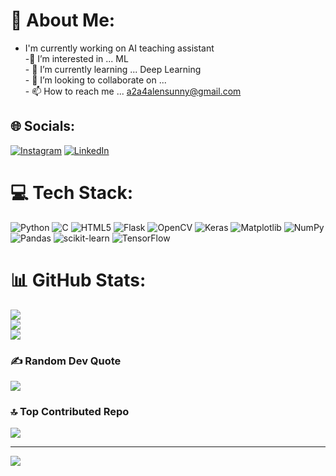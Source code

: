 # 💫 About Me:
- I'm currently working on AI teaching assistant<br> -👀 I’m interested in ... ML<br>- 🌱 I’m currently learning ... Deep Learning<br>- 💞️ I’m looking to collaborate on ... <br>- 📫 How to reach me ... a2a4alensunny@gmail.com


## 🌐 Socials:
[![Instagram](https://img.shields.io/badge/Instagram-%23E4405F.svg?logo=Instagram&logoColor=white)](https://instagram.com/a.l.e.n._.s.u.n.n.y) [![LinkedIn](https://img.shields.io/badge/LinkedIn-%230077B5.svg?logo=linkedin&logoColor=white)](https://linkedin.com/alen--sunny) 

# 💻 Tech Stack:
![Python](https://img.shields.io/badge/python-3670A0?style=for-the-badge&logo=python&logoColor=ffdd54) ![C](https://img.shields.io/badge/c-%2300599C.svg?style=for-the-badge&logo=c&logoColor=white) ![HTML5](https://img.shields.io/badge/html5-%23E34F26.svg?style=for-the-badge&logo=html5&logoColor=white) ![Flask](https://img.shields.io/badge/flask-%23000.svg?style=for-the-badge&logo=flask&logoColor=white) ![OpenCV](https://img.shields.io/badge/opencv-%23white.svg?style=for-the-badge&logo=opencv&logoColor=white) ![Keras](https://img.shields.io/badge/Keras-%23D00000.svg?style=for-the-badge&logo=Keras&logoColor=white) ![Matplotlib](https://img.shields.io/badge/Matplotlib-%23ffffff.svg?style=for-the-badge&logo=Matplotlib&logoColor=black) ![NumPy](https://img.shields.io/badge/numpy-%23013243.svg?style=for-the-badge&logo=numpy&logoColor=white) ![Pandas](https://img.shields.io/badge/pandas-%23150458.svg?style=for-the-badge&logo=pandas&logoColor=white) ![scikit-learn](https://img.shields.io/badge/scikit--learn-%23F7931E.svg?style=for-the-badge&logo=scikit-learn&logoColor=white) ![TensorFlow](https://img.shields.io/badge/TensorFlow-%23FF6F00.svg?style=for-the-badge&logo=TensorFlow&logoColor=white)
# 📊 GitHub Stats:
![](https://github-readme-stats.vercel.app/api?username=Alen-121&theme=dark&hide_border=false&include_all_commits=false&count_private=true)<br/>
![](https://github-readme-streak-stats.herokuapp.com/?user=Alen-121&theme=dark&hide_border=false)<br/>
![](https://github-readme-stats.vercel.app/api/top-langs/?username=Alen-121&theme=dark&hide_border=false&include_all_commits=false&count_private=true&layout=compact)

### ✍️ Random Dev Quote
![](https://quotes-github-readme.vercel.app/api?type=horizontal&theme=radical)

### 🔝 Top Contributed Repo
![](https://github-contributor-stats.vercel.app/api?username=Alen-121&limit=5&theme=dark&combine_all_yearly_contributions=true)

---
[![](https://visitcount.itsvg.in/api?id=Alen-121&icon=0&color=0)](https://visitcount.itsvg.in)

<!-- Proudly created with GPRM ( https://gprm.itsvg.in ) -->
